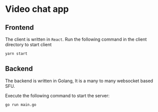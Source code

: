# Video chat app

## Frontend

The client is written in `React`. Run the following command in the client directory to start client

```
yarn start
```

## Backend

The backend is written in Golang, It is a many to many websocket based SFU.

Execute the following command to start the server:

```
go run main.go
```
